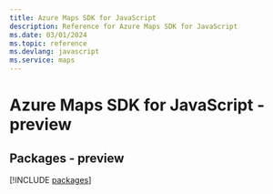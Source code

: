 ```yaml
---
title: Azure Maps SDK for JavaScript
description: Reference for Azure Maps SDK for JavaScript
ms.date: 03/01/2024
ms.topic: reference
ms.devlang: javascript
ms.service: maps
---
```

# Azure Maps SDK for JavaScript - preview
## Packages - preview
[!INCLUDE [packages](maps-index.md)]